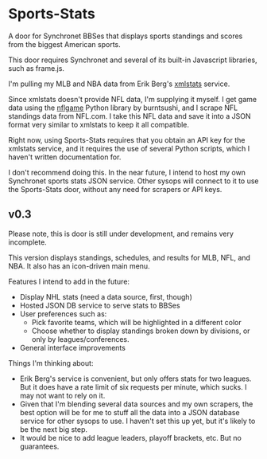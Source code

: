 Sports-Stats
============

A door for Synchronet BBSes that displays sports standings and scores from the biggest American sports.

This door requires Synchronet and several of its built-in Javascript libraries, such as frame.js.

I'm pulling my MLB and NBA data from Erik Berg's [xmlstats](https://erikberg.com/api) service. 

Since xmlstats doesn't provide NFL data, I'm supplying it myself. I get game data using the [nflgame](https://github.com/BurntSushi/nflgame/) Python library by burntsushi, and I scrape NFL standings data from NFL.com. I take this NFL data and save it into a JSON format very similar to xmlstats to keep it all compatible.

Right now, using Sports-Stats requires that you obtain an API key for the xmlstats service, and it requires the use of several Python scripts, which I haven't written documentation for. 

I don't recommend doing this. In the near future, I intend to host my own Synchronet sports stats JSON service. Other sysops will connect to it to use the Sports-Stats door, without any need for scrapers or API keys.

v0.3
---------------

Please note, this is door is still under development, and remains very incomplete.

This version displays standings, schedules, and results for MLB, NFL, and NBA. It also has an icon-driven main menu.

Features I intend to add in the future:

* Display NHL stats (need a data source, first, though)
* Hosted JSON DB service to serve stats to BBSes 
* User preferences such as:
  * Pick favorite teams, which will be highlighted in a different color
  * Choose whether to display standings broken down by divisions, or only by leagues/conferences.
* General interface improvements

Things I'm thinking about:

* Erik Berg's service is convenient, but only offers stats for two leagues. But it does have a rate limit of six requests per minute, which sucks. I may not want to rely on it.
* Given that I'm blending several data sources and my own scrapers, the best option will be for me to stuff all the data into a JSON database service for other sysops to use. I haven't set this up yet, but it's likely to be the next big step.
* It would be nice to add league leaders, playoff brackets, etc. But no guarantees. 
